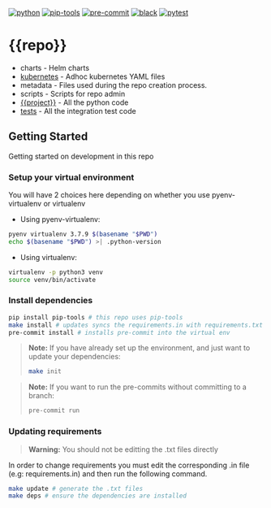 [![python](https://img.shields.io/badge/python-3.7-informational)](https://docs.python.org/3/)
[![pip-tools](https://img.shields.io/badge/pip--tools-enabled-informational)](https://github.com/jazzband/pip-tools)
[![pre-commit](https://img.shields.io/badge/pre--commit-enabled-brightgreen)](https://github.com/pre-commit/pre-commit)
[![black](https://img.shields.io/badge/code%20style-black-000000.svg)](https://github.com/psf/black)
[![pytest](https://img.shields.io/badge/pytest-disabled-red)](https://docs.pytest.org/en/latest/)

# {{repo}}

- charts - Helm charts
- [kubernetes](./kubernetes/README.md) - Adhoc kubernetes YAML files
- metadata - Files used during the repo creation process.
- scripts - Scripts for repo admin
- [{{project}}](./{{project}}/README.md) - All the python code
- [tests](./tests/README.md) - All the integration test code

## Getting Started
Getting started on development in this repo

### Setup your virtual environment
You will have 2 choices here depending on whether you use pyenv-virtualenv or virtualenv

- Using pyenv-virtualenv:

```bash
pyenv virtualenv 3.7.9 $(basename "$PWD")
echo $(basename "$PWD") >| .python-version
```

- Using virtualenv:
```bash
virtualenv -p python3 venv
source venv/bin/activate
```

### Install dependencies
```bash
pip install pip-tools # this repo uses pip-tools
make install # updates syncs the requirements.in with requirements.txt
pre-commit install # installs pre-commit into the virtual env
```

> **Note:** If you have already set up the environment, and just want to update your dependencies:
> ```bash
> make init
> ```

>**Note:** If you want to run the pre-commits without committing to a branch:
> ```bash
> pre-commit run
> ```

### Updating requirements
> **Warning:** You should not be editting the .txt files directly

In order to change requirements you must edit the corresponding .in file (e.g: requirements.in) and then run the following command.

```bash
make update # generate the .txt files
make deps # ensure the dependencies are installed
```
